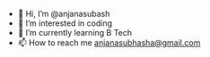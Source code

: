 - 👋 Hi, I’m @anjanasubash
- 👀 I’m interested in coding
- 🌱 I’m currently learning B Tech 
- 📫 How to reach me anjanasubhasha@gmail.com

<!---
anjanasubash/anjanasubash is a ✨ special ✨ repository because its `README.md` (this file) appears on your GitHub profile.
You can click the Preview link to take a look at your changes.
--->
